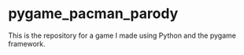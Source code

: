 # pygame_pacman_parody
This is the repository for a game I made using Python and the pygame framework. 
